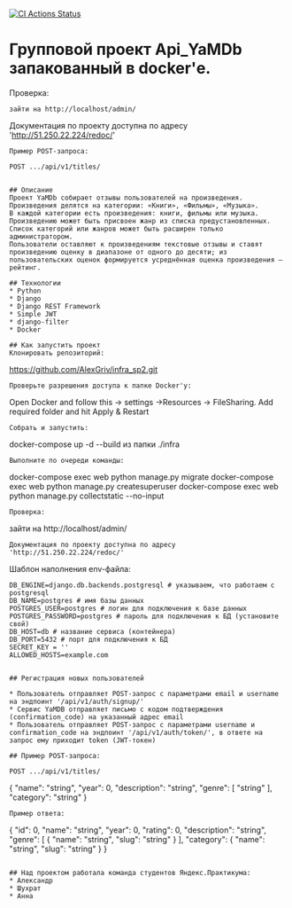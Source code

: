[![CI Actions Status](https://github.com/AlexGriv/yamdb_final/workflows/CI/badge.svg)](https://github.com/AlexGriv/yamdb_final/actions)
# Групповой проект Api_YaMDb запакованный в docker'е.
Проверка:
```
зайти на http://localhost/admin/
```
Документация по проекту доступна по адресу 'http://51.250.22.224/redoc/'
```
Пример POST-запроса:

POST .../api/v1/titles/


## Описание
Проект YaMDb собирает отзывы пользователей на произведения. Произведения делятся на категории: «Книги», «Фильмы», «Музыка». 
В каждой категории есть произведения: книги, фильмы или музыка.
Произведению может быть присвоен жанр из списка предустановленных. Список категорий или жанров может быть расширен только администратором.
Пользователи оставляют к произведениям текстовые отзывы и ставят произведению оценку в диапазоне от одного до десяти; из пользовательских оценок формируется усреднённая оценка произведения — рейтинг. 

## Технологии
* Python
* Django
* Django REST Framework
* Simple JWT
* django-filter
* Docker

## Как запустить проект
Клонировать репозиторий:
```
https://github.com/AlexGriv/infra_sp2.git
```
Проверьте разрешения доступа к папке Docker'у:
```
Open Docker and follow this -> settings ->Resources ->
FileSharing. Add required folder and hit Apply & Restart
```
Собрать и запустить:
```
docker-compose up -d --build из папки ./infra
```
Выполните по очереди команды:
```
docker-compose exec web python manage.py migrate
docker-compose exec web python manage.py createsuperuser
docker-compose exec web python manage.py collectstatic --no-input
```
Проверка:
```
зайти на http://localhost/admin/
```
Документация по проекту доступна по адресу 'http://51.250.22.224/redoc/'
```
Шаблон наполнения env-файла:
```
DB_ENGINE=django.db.backends.postgresql # указываем, что работаем с postgresql
DB_NAME=postgres # имя базы данных
POSTGRES_USER=postgres # логин для подключения к базе данных
POSTGRES_PASSWORD=postgres # пароль для подключения к БД (установите свой)
DB_HOST=db # название сервиса (контейнера)
DB_PORT=5432 # порт для подключения к БД
SECRET_KEY = ''
ALLOWED_HOSTS=example.com


## Регистрация новых пользователей

* Пользователь отправляет POST-запрос с параметрами email и username на эндпоинт '/api/v1/auth/signup/'
* Сервис YaMDB отправляет письмо с кодом подтверждения (confirmation_code) на указанный адрес email
* Пользователь отправляет POST-запрос с параметрами username и confirmation_code на эндпоинт '/api/v1/auth/token/', в ответе на запрос ему приходит token (JWT-токен)

## Пример POST-запроса:

POST .../api/v1/titles/
```
{
    "name": "string",
    "year": 0,
    "description": "string",
    "genre": [
        "string"
    ],
    "category": "string"
}
```
Пример ответа:
```
{
    "id": 0,
    "name": "string",
    "year": 0,
    "rating": 0,
    "description": "string",
    "genre": [
        {
        "name": "string",
        "slug": "string"
        }
    ],
    "category": {
        "name": "string",
        "slug": "string"
    }
}
```

## Над проектом работала команда студентов Яндекс.Практикума:
* Александр
* Шухрат
* Анна